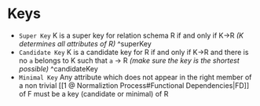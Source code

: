 # Keys
- `Super Key`
	K is a super key for relation schema R if and only if K->R _(K determines all attributes of R)_ ^superKey
- `Candidate Key`
	K is a candidate key for R if and only if K->R and there is no `a`  belongs to K such that `a` -> R _(make sure the key is the shortest possible)_ ^candidateKey
- `Minimal Key`
	Any attribute which does not appear in the right member of a non trivial [[1 @ Normaliztion Process#Functional Dependencies|FD]] of F must be a key (candidate or minimal) of R
